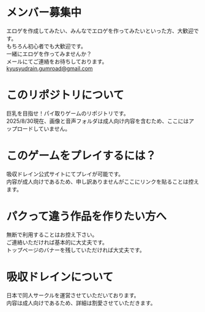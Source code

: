 # メンバー募集中

エロゲを作成してみたい、みんなでエロゲを作ってみたいといった方、大歓迎です。  
もちろん初心者でも大歓迎です。  
一緒にエロゲを作ってみませんか？  
メールにてご連絡をお待ちしております。  
kyusyudrain.gumroad@gmail.com

# このリポジトリについて

巨乳を目指せ！パイ取りゲームのリポジトリです。  
2025/8/30現在、画像と音声フォルダは成人向け内容を含むため、ここにはアップロードしていません。

# このゲームをプレイするには？

吸収ドレイン公式サイトにてプレイが可能です。  
内容が成人向けであるため、申し訳ありませんがここにリンクを貼ることは控えます。

# パクって違う作品を作りたい方へ

無断で利用することはお控え下さい。  
ご連絡いただければ基本的に大丈夫です。  
トップページのバナーを残していただければ大丈夫です。

# 吸収ドレインについて

日本で同人サークルを運営させていただいております。  
内容は成人向けであるため、詳細は割愛させていただきます。
